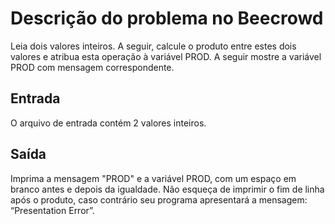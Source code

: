 # Descrição do problema no Beecrowd
Leia dois valores inteiros. A seguir, calcule o produto entre estes dois valores e atribua esta operação à variável PROD.
A seguir mostre a variável PROD com mensagem correspondente.   

## Entrada
O arquivo de entrada contém 2 valores inteiros.

## Saída
Imprima a mensagem "PROD" e a variável PROD, com um espaço em branco antes e depois da igualdade.
Não esqueça de imprimir o fim de linha após o produto, caso contrário seu programa apresentará a mensagem: “Presentation Error”.
